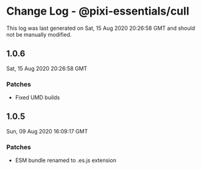 # Change Log - @pixi-essentials/cull

This log was last generated on Sat, 15 Aug 2020 20:26:58 GMT and should not be manually modified.

## 1.0.6
Sat, 15 Aug 2020 20:26:58 GMT

### Patches

- Fixed UMD builds

## 1.0.5
Sun, 09 Aug 2020 16:09:17 GMT

### Patches

- ESM bundle renamed to .es.js extension

